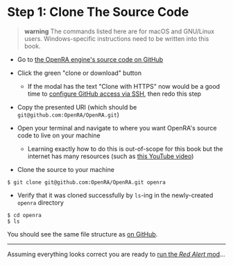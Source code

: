 # Step 1: Clone The Source Code

> **warning** The commands listed here are for macOS and GNU/Linux users.
> Windows-specific instructions need to be written into this book.

<!--
    TODO: Write Windows-specific instructions
-->

- Go to [the OpenRA engine's source code on GitHub][gh-openra-engine]

- Click the green "clone or download" button
  - If the modal has the text "Clone with HTTPS" now would be a good time to
    [configure GitHub access via SSH][gh-ssh-setup], then redo this step

- Copy the presented URI (which should be `git@github.com:OpenRA/OpenRA.git`)

- Open your terminal and navigate to where you want OpenRA's source code to
  live on your machine
  - Learning exactly how to do this is out-of-scope for this book but the
    internet has many resources (such as [this YouTube video][yt-bash-101])

- Clone the source to your machine

```
$ git clone git@github.com:OpenRA/OpenRA.git openra
```

- Verify that it was cloned successfully by `ls`-ing in the newly-created
`openra` directory

```
$ cd openra
$ ls
```

You should see the same file structure as [on GitHub][gh-openra-engine].

---

Assuming everything looks correct you are ready to
[run the _Red Alert_ mod][run-ra]...

  [gh-openra-engine]: https://github.com/OpenRA/OpenRA
  [gh-ssh-setup]: https://help.github.com/en/articles/connecting-to-github-with-ssh
  [yt-bash-101]: https://www.youtube.com/watch?v=oxuRxtrO2Ag
  [run-ra]: ./run-ra.md